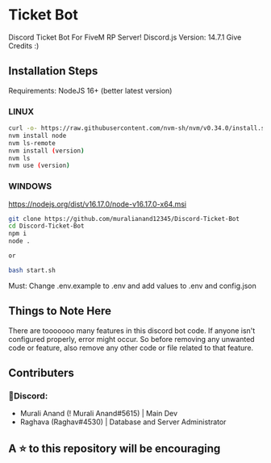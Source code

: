 # Ticket Bot

Discord Ticket Bot For FiveM RP Server!
Discord.js Version: 14.7.1
Give Credits :)

## Installation Steps

Requirements:
NodeJS 16+ (better latest version)

### LINUX

``````bash
curl -o- https://raw.githubusercontent.com/nvm-sh/nvm/v0.34.0/install.sh | bash
nvm install node 
nvm ls-remote
nvm install (version)
nvm ls
nvm use (version)
``````

### WINDOWS

https://nodejs.org/dist/v16.17.0/node-v16.17.0-x64.msi

``````bash
git clone https://github.com/muralianand12345/Discord-Ticket-Bot
cd Discord-Ticket-Bot
npm i
node .

or 

bash start.sh
``````
Must: Change .env.example to .env and add values to .env and config.json

## Things to Note Here

There are tooooooo many features in this discord bot code. If anyone isn't configured properly, error might occur.
So before removing any unwanted code or feature, also remove any other code or file related to that feature.

## Contributers

<!-- ALL-CONTRIBUTORS-LIST:START - Do not remove or modify this section -->
<!-- prettier-ignore-start -->
<!-- markdownlint-disable -->

<!-- markdownlint-restore -->
<!-- prettier-ignore-end -->

<!-- ALL-CONTRIBUTORS-LIST:END -->

### 💬Discord:
- Murali Anand (! Murali Anand#5615) | Main Dev
- Raghava (Raghav#4530) | Database and Server Administrator

## A ⭐ to this repository will be encouraging  
